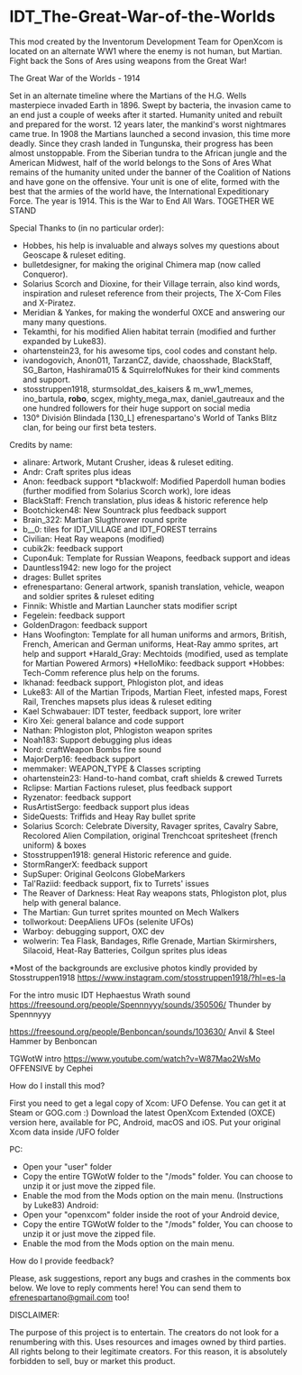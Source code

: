 # IDT_The-Great-War-of-the-Worlds
 This mod created by the Inventorum Development Team for OpenXcom is located on an alternate WW1 where the enemy is not human, but Martian. Fight back the Sons of Ares using weapons from the Great War!

The Great War of the Worlds - 1914

Set in an alternate timeline where the Martians of the H.G. Wells masterpiece invaded Earth in 1896.
Swept by bacteria, the invasion came to an end just a couple of weeks after it started.
Humanity united and rebuilt and prepared for the worst. 12 years later, the mankind's worst nightmares came true. In 1908 the Martians launched a second invasion, this time more deadly.
Since they crash landed in Tungunska, their progress has been almost unstoppable.
From the Siberian tundra to the African jungle and the American Midwest, half of the world belongs to the Sons of Ares
What remains of the humanity united under the banner of the Coalition of Nations and have gone on the offensive.
Your unit is one of elite, formed with the best that the armies of the world have, the International Expeditionary Force.
The year is 1914.
This is the War to End All Wars.
TOGETHER WE STAND

Special Thanks to (in no particular order):

* Hobbes, his help is invaluable and always solves my questions about Geoscape & ruleset editing.
* bulletdesigner, for making the original Chimera map (now called Conqueror).
* Solarius Scorch and Dioxine, for their Village terrain, also kind words, inspiration and ruleset reference from their projects, The X-Com Files and X-Piratez.
* Meridian & Yankes, for making the wonderful OXCE and answering our many many questions.
* Tekamthi, for his modified Alien habitat terrain (modified and further expanded by Luke83).
* ohartenstein23, for his awesome tips, cool codes and constant help.
* ivandogovich, Anon011, TarzanCZ, davide, chaosshade, BlackStaff, SG_Barton, Hashirama015 & SquirrelofNukes for their kind comments and support.
* stosstruppen1918, sturmsoldat_des_kaisers & m_ww1_memes, ino_bartula, __robo__, scgex, mighty_mega_max, daniel_gautreaux and the one hundred followers for their huge support on social media
* 130° División Blindada [130_L] efrenespartano's World of Tanks Blitz clan, for being our first beta testers.

Credits by name:

* alinare: Artwork, Mutant Crusher, ideas & ruleset editing.
* Andr: Craft sprites plus ideas
* Anon: feedback support
*b1ackwolf: Modified Paperdoll human bodies (further modified from Solarius Scorch work), lore ideas
* BlackStaff: French translation, plus ideas & historic reference help
* Bootchicken48: New Sountrack plus feedback support
* Brain_322: Martian Slugthrower round sprite
* b__0: tiles for IDT_VILLAGE and IDT_FOREST terrains
* Civilian: Heat Ray weapons (modified)
* cubik2k: feedback support
* Cupon4uk: Template for Russian Weapons, feedback support and ideas
* Dauntless1942: new logo for the project
* drages: Bullet sprites
* efrenespartano: General artwork, spanish translation, vehicle, weapon and soldier sprites & ruleset editing
* Finnik: Whistle and Martian Launcher stats modifier script
* Fegelein: feedback support
* GoldenDragon: feedback support
* Hans Woofington: Template for all human uniforms and armors, British, French, American and German uniforms, Heat-Ray ammo sprites, art help and support
*Harald_Gray: Mechtoids (modified, used as template for Martian Powered Armors)
*HelloMiko: feedback support
*Hobbes: Tech-Comm reference plus help on the forums.
* Ikhanad: feedback support, Phlogiston plot, and ideas
* Luke83: All of the Martian Tripods, Martian Fleet, infested maps, Forest Rail, Trenches mapsets plus ideas & ruleset editing
* Kael Schwabauer: IDT tester, feedback support, lore writer 
* Kiro Xei: general balance and code support
* Nathan: Phlogiston plot, Phlogiston weapon sprites
* Noah183: Support debugging plus ideas
* Nord: craftWeapon Bombs fire sound
* MajorDerp16: feedback support
* memmaker: WEAPON_TYPE & Classes scripting
* ohartenstein23: Hand-to-hand combat, craft shields & crewed Turrets
* Rclipse: Martian Factions ruleset, plus feedback support
* Ryzenator: feedback support
* RusArtistSergo: feedback support plus ideas
* SideQuests: Triffids and Heay Ray bullet sprite
* Solarius Scorch: Celebrate Diversity, Ravager sprites, Cavalry Sabre, Recolored Alien Compilation, original Trenchcoat spritesheet (french uniform) & boxes
* Stosstruppen1918: general Historic reference and guide.
* StormRangerX: feedback support
* SupSuper: Original GeoIcons GlobeMarkers
* Tal'Raziid: feedback support, fix to Turrets' issues
* The Reaver of Darkness: Heat Ray weapons stats, Phlogiston plot, plus help with general balance.
* The Martian: Gun turret sprites mounted on Mech Walkers
* tollworkout: DeepAliens UFOs (selenite UFOs)
* Warboy: debugging support, OXC dev
* wolwerin: Tea Flask, Bandages, Rifle Grenade, Martian Skirmirshers, Silacoid, Heat-Ray Batteries, Coilgun sprites plus ideas


*Most of the backgrounds are exclusive photos kindly provided by Stosstruppen1918
https://www.instagram.com/stosstruppen1918/?hl=es-la

For the intro music
IDT Hephaestus Wrath sound
https://freesound.org/people/Spennnyyy/sounds/350506/
Thunder by Spennnyyy

https://freesound.org/people/Benboncan/sounds/103630/
Anvil & Steel Hammer by Benboncan

TGWotW intro
https://www.youtube.com/watch?v=W87Mao2WsMo
OFFENSIVE by Cephei


How do I install this mod?

First you need to get a legal copy of Xcom: UFO Defense. You can get it at Steam or GOG.com :) Download the latest OpenXcom Extended (OXCE) version here, available for PC, Android, macOS and iOS. Put your original Xcom data inside /UFO folder

PC:

- Open your "user" folder
- Copy the entire TGWotW folder to the "/mods" folder. You can choose to unzip it or just move the zipped file.
- Enable the mod from the Mods option on the main menu.
(Instructions by Luke83)
Android:
- Open your "openxcom" folder inside the root of your Android device,
- Copy the entire TGWotW folder to the "/mods" folder, You can choose to unzip it or just move the zipped file.
- Enable the mod from the Mods option on the main menu.

How do I provide feedback?

Please, ask suggestions, report any bugs and crashes in the comments box below. We love to reply comments here!
You can send them to efrenespartano@gmail.com too!



DISCLAIMER:

The purpose of this project is to entertain. The creators do not look for a renumbering with this. Uses resources and images owned by third parties. All rights belong to their legitimate creators. For this reason, it is absolutely forbidden to sell, buy or market this product.


